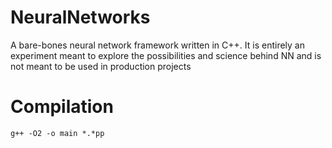 # NeuralNetworks
A bare-bones neural network framework written in C++. It is entirely an experiment meant to explore the possibilities and science behind NN and is not meant to be used in production projects

# Compilation
`g++ -O2 -o main *.*pp`
